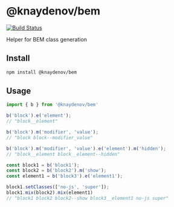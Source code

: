 # @knaydenov/bem

[![Build Status](https://travis-ci.org/knaydenov/bem.svg?branch=master)](https://travis-ci.org/knaydenov/bem)

Helper for BEM class generation

## Install

```bash
npm install @knaydenov/bem

```

## Usage

```javascript
import { b } from '@knaydenov/bem'

b('block').e('element');
// "block__element"

b('block').m('modifier', 'value');
// "block block--modifier_value"

b('block').m('modifier', 'value').e('element').m('hidden');
// "block__element block__element--hidden"

const block1 = b('block1');
const block2 = b('block2').m('show');
const element1 = b('block3').e('element1');

block1.setClasses(['no-js', 'super']);
block1.mix(block2).mix(element1)
// "block1 block2 block2--show block3__element1 no-js super"

```